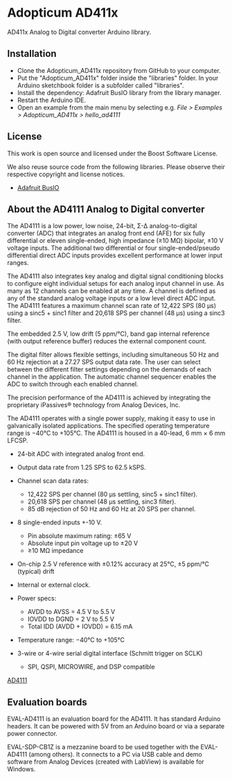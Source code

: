 # Adopticum AD411x
AD411x Analog to Digital converter Arduino library.


## Installation

- Clone the Adopticum_AD411x repository from GitHub to your computer.
- Put the "Adopticum_AD411x" folder inside the "libraries" folder.
In your Arduino sketchbook folder is a subfolder called "libraries".
- Install the dependency: Adafruit BusIO library from the library manager.
- Restart the Arduino IDE.
- Open an example from the main menu by selecting e.g.
*File > Examples > Adopticum_AD411x > hello_ad4111*


## License

This work is open source and licensed under the Boost Software License.

We also reuse source code from the following libraries. Please observe their respective copyright and license notices.

- [Adafruit BusIO](https://github.com/adafruit/Adafruit_BusIO)


## About the AD4111 Analog to Digital converter

The AD4111 is a low power, low noise, 24-bit, Σ-Δ analog-to-digital converter (ADC) that integrates an analog front end (AFE) for six fully differential or eleven single-ended, high impedance (≥10 MΩ) bipolar, ±10 V voltage inputs. The additional two differential or four single-ended/pseudo differential direct ADC inputs provides excellent performance at lower input ranges.

The AD4111 also integrates key analog and digital signal conditioning blocks to configure eight individual setups for each analog input channel in use. As many as 12 channels can be enabled at any time. A channel is defined as any of the standard analog voltage inputs or a low level direct ADC input. The AD4111 features a maximum channel scan rate of 12,422 SPS (80 μs) using a sinc5 + sinc1 filter and 20,618 SPS per channel (48 μs) using a sinc3 filter.

The embedded 2.5 V, low drift (5 ppm/°C), band gap internal reference (with output reference buffer) reduces the external component count.

The digital filter allows flexible settings, including simultaneous 50 Hz and 60 Hz rejection at a 27.27 SPS output data rate. The user can select between the different filter settings depending on the demands of each channel in the application. The automatic channel sequencer enables the ADC to switch through each enabled channel.

The precision performance of the AD4111 is achieved by integrating the proprietary iPassives® technology from Analog Devices, Inc.

The AD4111 operates with a single power supply, making it easy to use in galvanically isolated applications. The specified operating temperature range is −40°C to +105°C. The AD4111 is housed in a 40-lead, 6 mm × 6 mm LFCSP.

- 24-bit ADC with integrated analog front end.
- Output data rate from 1.25 SPS to 62.5 kSPS.
- Channel scan data rates:
  + 12,422 SPS per channel (80 μs settling, sinc5 + sinc1 filter).
  + 20,618 SPS per channel (48 μs settling, sinc3 filter).
  + 85 dB rejection of 50 Hz and 60 Hz at 20 SPS per channel.
- 8 single-ended inputs +-10 V.
  + Pin absolute maximum rating: ±65 V
  + Absolute input pin voltage up to ±20 V
  + ≥10 MΩ impedance

- On-chip 2.5 V reference with ±0.12% accuracy at 25°C, ±5 ppm/°C (typical) drift
- Internal or external clock.
- Power specs:
  + AVDD to AVSS = 4.5 V to 5.5 V
  + IOVDD to DGND = 2 V to 5.5 V
  + Total IDD (AVDD + IOVDD) = 6.15 mA
- Temperature range: −40°C to +105°C
- 3-wire or 4-wire serial digital interface (Schmitt trigger on SCLK)
  + SPI, QSPI, MICROWIRE, and DSP compatible

[AD4111](https://www.analog.com/en/products/ad4111.html)


## Evaluation boards

EVAL-AD4111 is an evaluation board for the AD4111. It has standard Arduino headers. It can be powered with 5V from an Arduino board or via a separate power connector.

EVAL-SDP-CB1Z is a mezzanine board to be used together with the EVAL-AD4111 (among others). It connects to a PC via USB cable and demo software from Analog Devices (created with LabView) is available for Windows.
